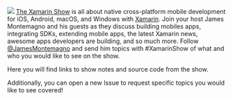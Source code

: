 
![](banner.png)
[The Xamarin Show](https://channel9.msdn.com/Shows/XamarinShow?WT.mc_id=friends-0000-jamont) is all about native cross-platform mobile development for iOS, Android, macOS, and Windows with [Xamarin](http://xamarin.com). Join your host James Montemagno and his guests as they discuss building mobiles apps, integrating SDKs, extending mobile apps, the latest Xamarin news, awesome apps developers are building, and so much more. Follow [@JamesMontemagno](http://twitter.com/jamesmontemagno) and send him topics with #XamarinShow of what and who you would like to see on the show.


Here you will find links to show notes and source code from the show.

Additionally, you can open a new Issue to request specific topics you would like to see covered!
